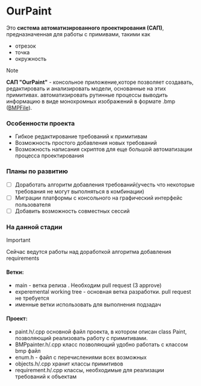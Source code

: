 # OurPaint
Это **система автоматизированного проектирования (САП)**, предназначенная для работы с примивами, такими как
- отрезок
- точка
- окружность

> [!NOTE]
> **САП "OurPaint"** - консольное приложение,которе позволяет создавать, редактировать и анализировать модели, основанные на этих примитивах. автоматизировать рутинные процессы выводить информацию в виде монохромных изображений в формате .bmp ([BMPFile](https://github.com/sashaErkhov/bmpfile)). 
### Особенности проекта
- Гибкое редактирование требований к примитивам
- Возможность простого добавления новых требований
- Возможность написания скриптов для еще большой автоматизации процесса проектирования
### Планы по развитию
- [ ] Доработать алгоритм добавления требований(учесть что некоторые требования не могут выполняться в комбинации)
- [ ] Миграции платформы с консольного на графический интерфейс пользователя
- [ ] Добавить возможность совместных сессий
### На данной стадии
> [!IMPORTANT]
> Сейчас ведутся работы над доработкой алгоритма добавления requirements
#### Ветки:
 - main - ветка релиза . Необходим pull request (3 approve)
 - experemental working tree - основная ветка разработки. pull request не требуется
 - именные ветки использовать для выполнения подзадач
#### Проект:
- paint.h/.cpp основной файл проекта, в котором описан class Paint, позволяющий реализовать работу с примитивами.
- BMPpainter.h/.cpp  класс позволяющий удобно работать с классом bmp файл
- enum.h - файл с перечислениями всех возможных 
- objects.h/.cpp хранит классы примитивов
- requirement.h/.cpp классы, необходимые для реализации требований к объектам
